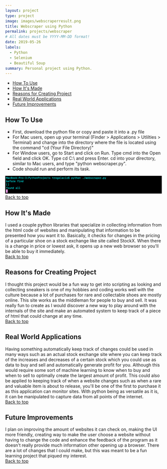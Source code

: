 ```yaml
---
layout: project
type: project
image: images/webscraperresult.png
title: Webscraper using Python
permalink: projects/webscraper
# All dates must be YYYY-MM-DD format!
date: 2019-05-26
labels:
  - Python
  - Selenium
  - Beautiful Soup
summary: Personal project using Python.
---
```


<ul>
  <li><a href="#use">How To Use</a></li>
  <li><a href="#how">How It's Made</a></li>
  <li><a href="#why">Reasons for Creating Project</a></li>
  <li><a href="#real">Real World Applications</a></li>
  <li><a href="#future">Future Improvements</a></li>
</ul>

<h2 id="use">How To Use</h2>
<ul>
  <li>First, download the python file or copy and paste it into a .py file</li>
  <li>For Mac users, open up your terminal (Finder > Applications > Utlilties > Terminal) and change into the directory where the file is located using the command "cd (Your File Directory)"</li>
  <li>For Window users, go to Start and click on Run. Type cmd into the Open field and click OK. Type cd C:\ and press Enter. cd into your directory, similar to Mac users, and type "python webscraper.py".</li>
  <li>Code should run and perform its task.</li>
</ul>
<img class="ui floated image" src="../images/webscraperterminal.png">
<br/>
  <a href="https://tregelacio.github.io/projects/webscraper">Back to top</a>
<br/>

<h2 id="how">How It's Made</h2>
I used a couple python libraries that specialize in collecting information from the html code of websites and manipulating that information to be presented how you want it to. Basically, it checks for changes in the pricing of a particular shoe on a stock exchange like site called StockX. When there is a change in price or lowest ask, it opens up a new web browser so you'll be able to buy it immediately. 
<br/>
  <a href="https://tregelacio.github.io/projects/webscraper">Back to top</a>
<br/>

<h2 id="why">Reasons for Creating Project</h2>
I thought this project would be a fun way to get into scripting as looking and collecting sneakers is one of my hobbies and coding works well with the culture because a lot of purchases for rare and collectable shoes are mostly online. This site works as the middleman for people to buy and sell. It was really fun to create as I would discover a new way to play around with the internals of the site and make an automated system to keep track of a piece of html that could change at any time. 
<br/>
  <a href="https://tregelacio.github.io/projects/webscraper">Back to top</a>
<br/>

<h2 id="real">Real World Applications</h2>
Having something automatically keep track of changes could be used in many ways such as an actual stock exchange site where you can keep track of the increases and decreases of a certain stock which you could use as data to buy and sell and automatically generate profit for you. Although this would require some sort of machine learning to know when to buy and when to sell to optimally create the largest amount of profit. This could also be applied to keeping track of when a website changes such as when a rare and valuable item is about to release, you'll be one of the first to purchase it as this application can monitor sites. With python being as versatile as it is, it can be manipulated to capture data from all points of the internet.
<br/>
  <a href="https://tregelacio.github.io/projects/webscraper">Back to top</a>
<br/>

<h2 id="future">Future Improvements</h2>
I plan on improving the amount of websites it can check on, making the UI more friendly, creating way to make the user choose a website without having to change the code and enhance the feedback of the program as it doesn't really provide much information other opening up a browser. There are a lot of changes that I could make, but this was meant to be a fun learning project that piqued my interest.
<br/>
  <a href="https://tregelacio.github.io/projects/webscraper">Back to top</a>
<br/>
